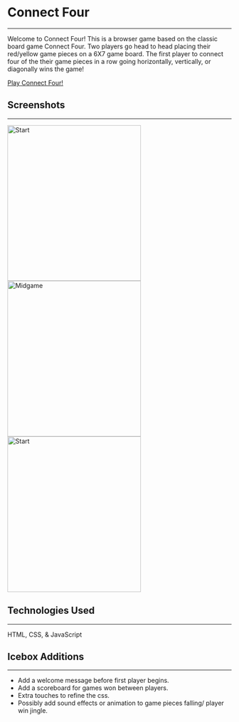 # Connect Four
---------------
Welcome to Connect Four! This is a browser game based on the classic board game Connect Four. Two players go head to head placing their red/yellow game pieces on a 6X7 game board. The first player to connect four of the their game pieces in a row going horizontally, vertically, or diagonally wins the game!

[Play Connect Four!](https://d1j3l.github.io/Connect-Four/)

## Screenshots
---------------
<img alt="Start" src="https://i.imgur.com/TqHeTc3.png" height="350" width="300"> <img alt="Midgame" src="https://i.imgur.com/gziaUrF.png" height="350" width="300">
<img alt="Start" src="https://i.imgur.com/2WEbzkE.png" height="350" width="300">

## Technologies Used
---------------
HTML, CSS, & JavaScript

## Icebox Additions
---------------
- Add a welcome message before first player begins.
- Add a scoreboard for games won between players.
- Extra touches to refine the css.
- Possibly add sound effects or animation to game pieces falling/ player win jingle.
